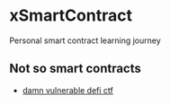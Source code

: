 # xSmartContract

Personal smart contract learning journey

## Not so smart contracts

- [damn vulnerable defi ctf](./damn-vulnerable-defi/)


